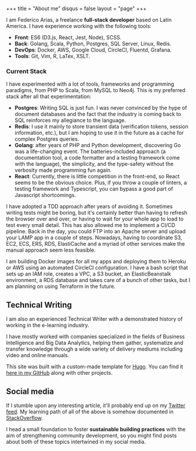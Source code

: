 +++
title = "About me"
disqus = false
layout = "page"
+++

I am Federico Arias, a freelance **full-stack developer** based 
on Latin America. I have experience working with the following tools:

* **Front**: ES6 (D3.js, React, Jest, Node), SCSS. 
* **Back**: Golang, Scala, Python, Postgres, SQL Server, Linux, Redis.
* **DevOps**: Docker, AWS, Google Cloud, CircleCI, Fluentd, Grafana.
* **Tools**: Git, Vim, R, LaTex, XSLT.

### Current Stack

I have experimented with a lot of tools, frameworks and programming paradigms, 
from PHP to Scala, from MySQL to Neo4j. This is my preferred stack after
all that experimentation:

* **Postgres**: Writing SQL is just fun. I was never convinced by the
hype of document databases and the fact that the industry is coming
back to SQL reinforces my allegiance to the language. 
* **Redis**: I use it mainly to store transient data (verification tokens, 
session information, etc.), but I am hoping to use it in the future as a 
cache for complex Postgres queries.
* **Golang**: after years of PHP and Python development, discovering 
Go was a life-changing event. The batteries-included approach (a
documentation tool, a code formatter and a testing framework come
with the language), the simplicity, and the type-safety without the
verbosity made programming fun again.
* **React**: Currently, there is little competition in the front-end, so
React seems to be the obvious choice. Plus, if you throw a couple of linters,
a testing framework and Typescript, you can bypass a good part of 
Javascript shortcomings. 

I have adopted a TDD approach after years of avoiding it. Sometimes 
writing tests might be boring, but it's certainly better than 
having to refresh the browser over and over, or having to wait
for your whole app to load to test every small detail. This has also
allowed me to implement a CI/CD pipeline.  Back in the day, 
you could FTP into an Apache server and upload your LAMP app in a couple of steps. 
Nowadays, having to coordinate S3, EC2, ECS, ERS, RDS, ElastiCache and a myriad of other
services make the manual approach seem less feasible. 

I am building Docker images for all my apps and deploying them
to Heroku or AWS using an automated CircleCI configuration. I have a bash script
that sets up an IAM role, creates a VPC, a S3 bucket, an ElasticBeanstalk 
environment, a RDS database and takes care of a bunch of other tasks, but I am
planning on using Terraform in the future.

## Technical Writing

I am also an experienced Technical Writer with a demonstrated 
history of working in the e-learning industry. 

I have mostly worked with companies specialized 
in the fields of Business Intelligence and Big Data Analytics, 
helping them gather, systematize and transfer knowledge through 
a wide variety of delivery mediums including video and online manuals. 

This site was built with a custom-made template for [Hugo][2]. 
You can find it [here in my GitHub][github] along with other projects.

## Social media

If I stumble upon any interesting article, it'll probably 
end up on my [Twitter feed][1].  My learning path of all of the 
above is somehow documented in [StackOverflow][so].

I head a small foundation to foster **sustainable building practices** 
with the aim of strengthening community development, so you might find posts 
about both of these topics intertwined in my social media.

[1]: https://twitter.com/FedericoAriasR
[2]: https://gohugo.io/
[igram]: https://www.instagram.com/federico.360p/
[so]: https://stackoverflow.com/users/story/1797161
[github]: https://github.com/federico-arias/hugo-them
